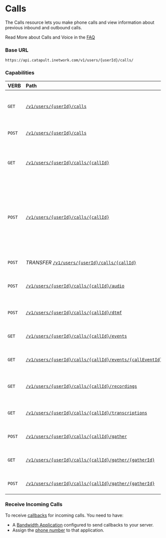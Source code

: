 # Calls
The Calls resource lets you make phone calls and view information about previous inbound and outbound calls.

<aside class="alert general small">
<p>
Read More about Calls and Voice in the <a href="https://dev.bandwidth.com/faq/#voice">FAQ</a>
</p>
</aside>

### Base URL

`https://api.catapult.inetwork.com/v1/users/{userId}/calls/`

### Capabilities

| VERB                           | Path                                                                                      | Description                                                                                                                     |
|:-------------------------------|:------------------------------------------------------------------------------------------|:--------------------------------------------------------------------------------------------------------------------------------|
| <code class="get">GET </code>  | [`/v1/users/{userId}/calls`](getCalls.md)                                                 | Get a list of previous calls that were made or received                                                                         |
| <code class="post">POST</code> | [`/v1/users/{userId}/calls`](postCalls.md)                                                | Create an outbound phone call                                                                                                   |
| <code class="get">GET </code>  | [`/v1/users/{userId}/calls/{callId}`](getCallsCallId.md)                                  | Get information about a call that was made or received                                                                          |
| <code class="post">POST</code> | [`/v1/users/{userId}/calls/{callId}`](postCallsCallId.md)                                 | Manage an active phone call (e.g. answer an incoming call, reject an incoming call, turn on / off recording, transfer, or hang up). |
| <code class="post">POST</code> | *TRANSFER* [`/v1/users/{userId}/calls/{callId}`](postTransferCall.md)                     | Transfer an active phone call                                                                                                   |
| <code class="post">POST</code> | [`/v1/users/{userId}/calls/{callId}/audio`](postCallsCallIdAudio.md)                      | Play an audio or speak a sentence in a call                                                                                     |
| <code class="post">POST</code> | [`/v1/users/{userId}/calls/{callId}/dtmf`](postCallsCallIdDTMF.md)                        | Send DTMF (phone keypad digit presses)                                                                                          |
| <code class="get">GET </code>  | [`/v1/users/{userId}/calls/{callId}/events`](getCallsCallIdEvents.md)                     | Gets the list of call events for a call                                                                                         |
| <code class="get">GET </code>  | [`/v1/users/{userId}/calls/{callId}/events/{callEventId}`](getCallsCallIdEventsEventId)   | Gets information about one call event                                                                                           |
| <code class="get">GET </code>  | [`/v1/users/{userId}/calls/{callId}/recordings`](getCallsCallIdRecordings.md)             | Retrieve all recordings related to the call                                                                                     |
| <code class="get">GET </code>  | [`/v1/users/{userId}/calls/{callId}/transcriptions`](getCallsCallIdTranscriptions.md)     | Retrieve all transcriptions related to the call                                                                                 |
| <code class="post">POST</code> | [`/v1/users/{userId}/calls/{callId}/gather`](postCallsCallIdGather.md)                    | Gather the DTMF digits pressed                                                                                                  |
| <code class="get">GET </code>  | [`/v1/users/{userId}/calls/{callId}/gather/{gatherId}`](getCallsCallIdGatherGatherId.md)  | Get the gather DTMF parameters and results                                                                                      |
| <code class="post">POST</code> | [`/v1/users/{userId}/calls/{callId}/gather/{gatherId}`](postCallsCallIdGatherGatherId.md) | Update the gather (Stop Gather)                                                                                                 |

### Receive Incoming Calls
To receive [callbacks](../../apiCallbacks/voiceEvents.md) for incoming calls. You need to have:

* A [Bandwidth Application](../applications/applications.md) configured to send callbacks to your server.
* Assign the [phone number](../phoneNumbers/postPhoneNumbersNumberId.md) to that application.
